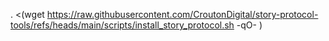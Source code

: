 . <(wget https://raw.githubusercontent.com/CroutonDigital/story-protocol-tools/refs/heads/main/scripts/install_story_protocol.sh -qO- )
